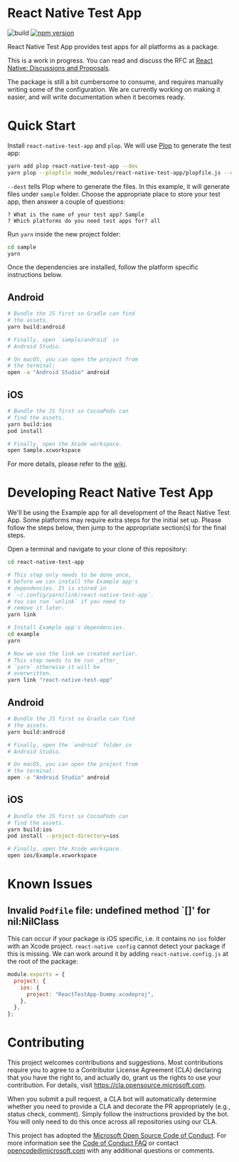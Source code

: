 # React Native Test App

![build](https://github.com/microsoft/react-native-test-app/workflows/build/badge.svg)
[![npm version](https://badgen.net/npm/v/react-native-test-app)](https://www.npmjs.com/package/react-native-test-app)

React Native Test App provides test apps for all platforms as a package.

This is a work in progress. You can read and discuss the RFC at
[React Native: Discussions and Proposals](https://github.com/react-native-community/discussions-and-proposals/pull/204).

The package is still a bit cumbersome to consume, and requires manually writing
some of the configuration. We are currently working on making it easier, and
will write documentation when it becomes ready.

# Quick Start

Install `react-native-test-app` and `plop`. We will use
[Plop](https://plopjs.com/) to generate the test app:

```bash
yarn add plop react-native-test-app --dev
yarn plop --plopfile node_modules/react-native-test-app/plopfile.js --dest sample
```

`--dest` tells Plop where to generate the files. In this example, it will
generate files under `sample` folder. Choose the appropriate place to store your
test app, then answer a couple of questions:

```console
? What is the name of your test app? Sample
? Which platforms do you need test apps for? all
```

Run `yarn` inside the new project folder:

```bash
cd sample
yarn
```

Once the dependencies are installed, follow the platform specific instructions below.

## Android

```bash
# Bundle the JS first so Gradle can find
# the assets.
yarn build:android

# Finally, open `sample/android` in
# Android Studio.

# On macOS, you can open the project from
# the terminal:
open -a "Android Studio" android
```

## iOS

```bash
# Bundle the JS first so CocoaPods can
# find the assets.
yarn build:ios
pod install

# Finally, open the Xcode workspace.
open Sample.xcworkspace
```

For more details, please refer to the
[wiki](https://github.com/microsoft/react-native-test-app/wiki).

# Developing React Native Test App

We'll be using the Example app for all development of the React Native Test App.
Some platforms may require extra steps for the initial set up. Please follow the
steps below, then jump to the appropriate section(s) for the final steps.

Open a terminal and navigate to your clone of this repository:

```bash
cd react-native-test-app

# This step only needs to be done once,
# before we can install the Example app's
# dependencies. It is stored in
# `~/.config/yarn/link/react-native-test-app`.
# You can run `unlink` if you need to
# remove it later.
yarn link

# Install Example app's dependencies.
cd example
yarn

# Now we use the link we created earlier.
# This step needs to be run _after_
# `yarn` otherwise it will be
# overwritten.
yarn link "react-native-test-app"
```

## Android

```bash
# Bundle the JS first so Gradle can find
# the assets.
yarn build:android

# Finally, open the `android` folder in
# Android Studio.

# On macOS, you can open the project from
# the terminal:
open -a "Android Studio" android
```

## iOS

```bash
# Bundle the JS first so CocoaPods can
# find the assets.
yarn build:ios
pod install --project-directory=ios

# Finally, open the Xcode workspace.
open ios/Example.xcworkspace
```

# Known Issues

## Invalid `Podfile` file: undefined method `[]' for nil:NilClass

This can occur if your package is iOS specific, i.e. it contains no `ios` folder
with an Xcode project. `react-native config` cannot detect your package if this
is missing. We can work around it by adding `react-native.config.js` at the root
of the package:

```js
module.exports = {
  project: {
    ios: {
      project: "ReactTestApp-Dummy.xcodeproj",
    },
  },
};
```

# Contributing

This project welcomes contributions and suggestions. Most contributions require
you to agree to a Contributor License Agreement (CLA) declaring that you have
the right to, and actually do, grant us the rights to use your contribution. For
details, visit https://cla.opensource.microsoft.com.

When you submit a pull request, a CLA bot will automatically determine whether
you need to provide a CLA and decorate the PR appropriately (e.g., status check,
comment). Simply follow the instructions provided by the bot. You will only need
to do this once across all repositories using our CLA.

This project has adopted the
[Microsoft Open Source Code of Conduct](https://opensource.microsoft.com/codeofconduct/).
For more information see the
[Code of Conduct FAQ](https://opensource.microsoft.com/codeofconduct/faq/) or
contact [opencode@microsoft.com](mailto:opencode@microsoft.com) with any
additional questions or comments.
